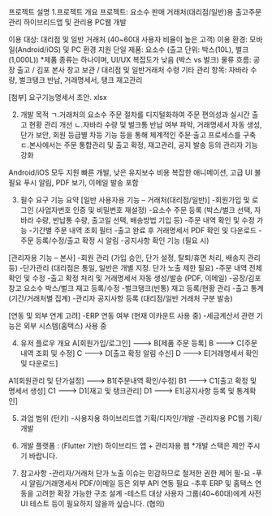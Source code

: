 프로젝트 설명
1.프로젝트 개요
프로젝트: 요소수 판매 거래처(대리점/일반)용 출고주문관리 하이브리드앱 및 관리용 PC웹 개발

이용 대상: 대리점 및 일반 거래처 (40~60대 사용자 비율이 높은 고객)
이용 환경: 모바일(Android/iOS) 및 PC 환경 지원 
단일 제품: 요소수 (출고 단위: 박스(10L), 벌크(1,000L))
*제품 종류는 하나이며, UI/UX 복잡도가 낮음 (박스 vs 벌크)
물류 흐름: 공장 출고 / 김포 본사 창고 보관 / 대리점 및 일반거래처 수령
기타 관리 항목: 자바라 수량, 벌크탱크 반납, 거래명세서, 탱크 재고관리

[첨부] 요구기능명세서 초안. xlsx 

2. 개발 목적
ㄱ.거래처의 요소수 주문 절차를 디지털화하여 주문 편의성과 실시간 출고 현황 관리 개선
ㄴ.자바라 수량 및 벌크통 반납 여부 파악, 거래명세서 자동 생성, 단가 보안, 회원 등급별 차등 기능 등을 통해 체계적인 주문·출고 프로세스를 구축
ㄷ.본사에서는 주문 통합관리 및 출고 확정, 재고관리, 공지 발송 등의 관리자 기능 강화

Android/iOS 모두 지원
빠른 개발, 낮은 유지보수 비용
복잡한 애니메이션, 고급 UI 불필요 
푸시 알림, PDF 보기, 이메일 발송 포함


3. 필수 요구 기능 요약
[일반 사용자용 기능 – 거래처(대리점/일반)]
-회원가입 및 로그인 (사업자번호 인증 및 비밀번호 재설정)
-요소수 주문 등록 (박스/벌크 선택, 자바라 수량, 반납통 수량, 출고일 선택, 배송방법 기입 등)
-주문 내역 확인 및 수정 가능
-기간별 주문 내역 조회 필터
-출고 완료 후 거래명세서 PDF 확인 및 다운로드
-주문 등록/수정/출고 확정 시 알림
-공지사항 확인 기능 (필요 시)

[관리자용 기능 – 본사]
-회원 관리 (가입 승인, 단가 설정, 탈퇴/휴면 처리, 배송지 관리 등)
-단가관리 (대리점은 통일, 일반은 개별 지정. 단가 노출 제한 필요)
-주문 내역 전체 확인 및 수정
-출고 확정 처리 및 거래명세서 자동 생성/발송 (PDF, 이메일)
-공장/김포 창고 요소수 박스/벌크 재고 등록/수정
-벌크탱크(빈통) 재고 등록/현황 관리
-출고 통계 (기간/거래처별 집계)
-관리자 공지사항 등록 (대리점/일반 거래처 구분 발송)

[연동 및 외부 연계 고려]
-ERP 연동 여부 (현재 이카운트 사용 중)
-세금계산서 관련 기능은 외부 시스템(홈택스) 사용 중

4. 유저 플로우 개요
A[회원가입/로그인] ---> B[제품 주문 등록]
B ---> C[주문 내역 조회 및 수정]
C ---> D[출고 확정 알림 수신]
D ---> E[거래명세서 확인 및 다운로드]

A1[회원관리 및 단가설정] ---> B1[주문내역 확인/수정]
B1 ---> C1[출고 확정 및 명세서 생성]
C1 ---> D1[재고 및 탱크관리]
D1 ---> E1[공지사항 등록 및 통계확인]


5. 과업 범위 (턴키)
-사용자용 하이브리드앱 기획/디자인/개발
-관리자용 PC웹 기획/개발

6. 개발 플랫폼 : 
(Flutter 기반) 하이브리드 앱 + 관리자용 웹
*개발 스택은 제안 주시기 바랍니다. 


7. 참고사항 
-관리자/거래처 단가 노출 이슈는 민감하므로 철저한 권한 제어 필-요
-푸시 알림/거래명세서 PDF/이메일 등은 외부 API 연동 필요
-추후 ERP 및 홈택스 연동을 고려한 확장 가능한 구조 설계 
-테스트 대상 사용자 그룹(40~60대)에게 사전 UI 테스트 등이 필요하지 않을까 싶습니다. (협의) 